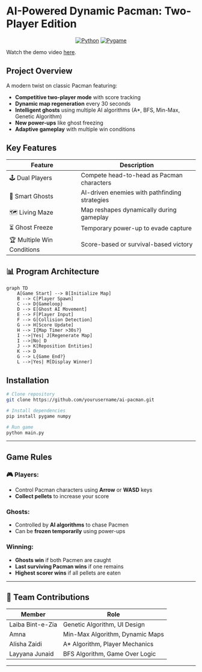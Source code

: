 # AI-Powered Dynamic Pacman: Two-Player Edition

<div align="center">
  
  [![Python](https://img.shields.io/badge/Python-3.8%2B-blue)](https://www.python.org/)
  [![Pygame](https://img.shields.io/badge/Pygame-2.0+-green)](https://www.pygame.org/)

</div>

Watch the demo video [here](https://github.com/laibaa1209/TwoPlayeredPacman-AI-Project/blob/main/demo.mp4).

## Project Overview
A modern twist on classic Pacman featuring:
- **Competitive two-player mode** with score tracking
- **Dynamic map regeneration** every 30 seconds
- **Intelligent ghosts** using multiple AI algorithms (A*, BFS, Min-Max, Genetic Algorithm)
- **New power-ups** like ghost freezing
- **Adaptive gameplay** with multiple win conditions

## Key Features
| Feature | Description |
|---------|-------------|
| 🕹️ Dual Players | Compete head-to-head as Pacman characters |
| 🧠 Smart Ghosts | AI-driven enemies with pathfinding strategies |
| 🗺️ Living Maze | Map reshapes dynamically during gameplay |
| ⏳ Ghost Freeze | Temporary power-up to evade capture |
| 🏆 Multiple Win Conditions | Score-based or survival-based victory |

## 📊 Program Architecture
```mermaid
graph TD
    A[Game Start] --> B[Initialize Map]
    B --> C[Player Spawn]
    C --> D{Gameloop}
    D --> E[Ghost AI Movement]
    E --> F[Player Input]
    F --> G[Collision Detection]
    G --> H[Score Update]
    H --> I{Map Timer >30s?}
    I -->|Yes| J[Regenerate Map]
    I -->|No| D
    J --> K[Reposition Entities]
    K --> D
    G --> L{Game End?}
    L -->|Yes| M[Display Winner]
```

##  Installation

```bash
# Clone repository
git clone https://github.com/yourusername/ai-pacman.git

# Install dependencies
pip install pygame numpy

# Run game
python main.py
```

---

## Game Rules

### 🎮 Players:
- Control Pacman characters using **Arrow** or **WASD** keys
- **Collect pellets** to increase your score

### Ghosts:
- Controlled by **AI algorithms** to chase Pacmen
- Can be **frozen temporarily** using power-ups

### Winning:
- **Ghosts win** if both Pacmen are caught
- **Last surviving Pacman wins** if one remains
- **Highest scorer wins** if all pellets are eaten

---

## 👥 Team Contributions

| Member             | Role                                 |
|--------------------|--------------------------------------|
| Laiba Bint-e-Zia   | Genetic Algorithm, UI Design         |
| Amna               | Min-Max Algorithm, Dynamic Maps      |
| Alisha Zaidi       | A* Algorithm, Player Mechanics       |
| Layyana Junaid     | BFS Algorithm, Game Over Logic       |

---
